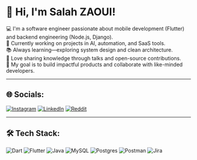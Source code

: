 # 👋 Hi, I'm Salah ZAOUI!

💻 I'm a software engineer passionate about mobile development (Flutter) and backend engineering (Node.js, Django).  
🚀 Currently working on projects in AI, automation, and SaaS tools.  
📚 Always learning—exploring system design and clean architecture.  
🎤 Love sharing knowledge through talks and open-source contributions.  
🎯 My goal is to build impactful products and collaborate with like-minded developers.  

---

## 🌐 Socials:
[![Instagram](https://img.shields.io/badge/Instagram-E4405F?style=for-the-badge&logo=instagram&logoColor=white)](https://instagram.com/yourusername)
[![LinkedIn](https://img.shields.io/badge/LinkedIn-0A66C2?style=for-the-badge&logo=linkedin&logoColor=white)](https://linkedin.com/in/yourusername)
[![Reddit](https://img.shields.io/badge/Reddit-FF4500?style=for-the-badge&logo=reddit&logoColor=white)](https://reddit.com/user/yourusername)

---

## 🛠 Tech Stack:
![Dart](https://img.shields.io/badge/Dart-0175C2?style=for-the-badge&logo=dart&logoColor=white)
![Flutter](https://img.shields.io/badge/Flutter-02569B?style=for-the-badge&logo=flutter&logoColor=white)
![Java](https://img.shields.io/badge/Java-ED8B00?style=for-the-badge&logo=openjdk&logoColor=white)
![MySQL](https://img.shields.io/badge/MySQL-005C84?style=for-the-badge&logo=mysql&logoColor=white)
![Postgres](https://img.shields.io/badge/Postgres-316192?style=for-the-badge&logo=postgresql&logoColor=white)
![Postman](https://img.shields.io/badge/Postman-FF6C37?style=for-the-badge&logo=postman&logoColor=white)
![Jira](https://img.shields.io/badge/Jira-0052CC?style=for-the-badge&logo=jira&logoColor=white)
